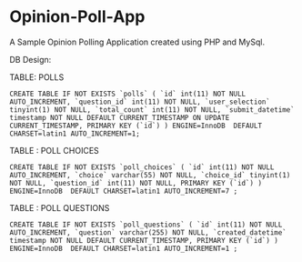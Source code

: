 # Opinion-Poll-App
A Sample Opinion Polling Application created using PHP and MySql.

DB Design:

TABLE: POLLS

``CREATE TABLE IF NOT EXISTS `polls` (
  `id` int(11) NOT NULL AUTO_INCREMENT,
  `question_id` int(11) NOT NULL,
  `user_selection` tinyint(1) NOT NULL,
  `total_count` int(11) NOT NULL,
  `submit_datetime` timestamp NOT NULL DEFAULT CURRENT_TIMESTAMP ON UPDATE CURRENT_TIMESTAMP,
  PRIMARY KEY (`id`)
) ENGINE=InnoDB  DEFAULT CHARSET=latin1 AUTO_INCREMENT=1;``

TABLE : POLL CHOICES

``CREATE TABLE IF NOT EXISTS `poll_choices` (
  `id` int(11) NOT NULL AUTO_INCREMENT,
  `choice` varchar(55) NOT NULL,
  `choice_id` tinyint(1) NOT NULL,
  `question_id` int(11) NOT NULL,
  PRIMARY KEY (`id`)
) ENGINE=InnoDB  DEFAULT CHARSET=latin1 AUTO_INCREMENT=7 ;``

TABLE : POLL QUESTIONS

``CREATE TABLE IF NOT EXISTS `poll_questions` (
  `id` int(11) NOT NULL AUTO_INCREMENT,
  `question` varchar(255) NOT NULL,
  `created_datetime` timestamp NOT NULL DEFAULT CURRENT_TIMESTAMP,
  PRIMARY KEY (`id`)
) ENGINE=InnoDB  DEFAULT CHARSET=latin1 AUTO_INCREMENT=1 ;``
